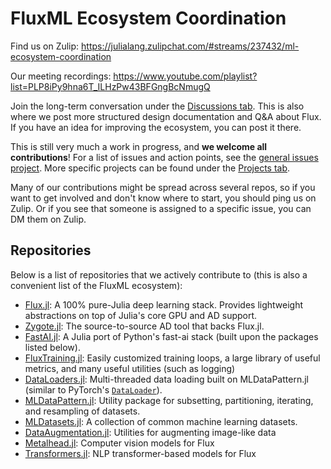 # FluxML Ecosystem Coordination

Find us on Zulip: https://julialang.zulipchat.com/#streams/237432/ml-ecosystem-coordination

Our meeting recordings: https://www.youtube.com/playlist?list=PLP8iPy9hna6T_ILHzPw43BFGngBcNmugQ

Join the long-term conversation under the [Discussions tab](https://github.com/JuliaCommunity/ML-Coordination-Tracker/discussions). This is also where we post more structured design documentation and Q&A about Flux. If you have an idea for improving the ecosystem, you can post it there.

This is still very much a work in progress, and **we welcome all contributions**! For a list of issues and action points, see the [general issues project](https://github.com/JuliaCommunity/ML-Coordination-Tracker/projects/5). More specific projects can be found under the [Projects tab](https://github.com/JuliaCommunity/ML-Coordination-Tracker/projects).

Many of our contributions might be spread across several repos, so if you want to get involved and don't know where to start, you should ping us on Zulip. Or if you see that someone is assigned to a specific issue, you can DM them on Zulip.

## Repositories

Below is a list of repositories that we actively contribute to (this is also a convenient list of the FluxML ecosystem):
- [Flux.jl](https://github.com/FluxML/Flux.jl): A 100% pure-Julia deep learning stack. Provides lightweight abstractions on top of Julia's core GPU and AD support.
- [Zygote.jl](https://github.com/FluxML/Zygote.jl): The source-to-source AD tool that backs Flux.jl.
- [FastAI.jl](https://github.com/FluxML/FastAI.jl): A Julia port of Python's fast-ai stack (built upon the packages listed below).
- [FluxTraining.jl](https://github.com/lorenzoh/FluxTraining.jl): Easily customized training loops, a large library of useful metrics, and many useful utilities (such as logging)
- [DataLoaders.jl](https://github.com/lorenzoh/DataLoaders.jl): Multi-threaded data loading built on MLDataPattern.jl (similar to PyTorch's [`DataLoader`](https://pytorch.org/docs/stable/data.html#torch.utils.data.DataLoader)).
- [MLDataPattern.jl](https://github.com/JuliaML/MLDataPattern.jl): Utility package for subsetting, partitioning, iterating, and resampling of datasets.
- [MLDatasets.jl](https://github.com/JuliaML/MLDatasets.jl): A collection of common machine learning datasets.
- [DataAugmentation.jl](https://github.com/lorenzoh/DataAugmentation.jl): Utilities for augmenting image-like data
- [Metalhead.jl](https://github.com/FluxML/Metalhead.jl): Computer vision models for Flux 
- [Transformers.jl](https://github.com/chengchingwen/Transformers.jl): NLP transformer-based models for Flux
